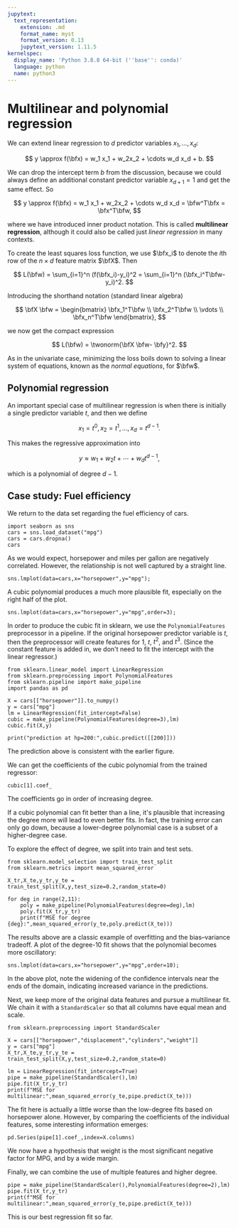 ```yaml
---
jupytext:
  text_representation:
    extension: .md
    format_name: myst
    format_version: 0.13
    jupytext_version: 1.11.5
kernelspec:
  display_name: 'Python 3.8.8 64-bit (''base'': conda)'
  language: python
  name: python3
---
```


# Multilinear and polynomial regression

We can extend linear regression to $d$ predictor variables $x_1,\ldots,x_d$:

$$
y \approx f(\bfx) = w_1 x_1 + w_2x_2 + \cdots w_d x_d + b.
$$

We can drop the intercept term $b$ from the discussion, because we could always define an additional constant predictor variable $x_{d+1}=1$ and get the same effect. So

$$
y \approx f(\bfx) = w_1 x_1 + w_2x_2 + \cdots w_d x_d = \bfw^T\bfx = \bfx^T\bfw,
$$

where we have introduced inner product notation. This is called **multilinear regression**, although it could also be called just *linear regression* in many contexts.

To create the least squares loss function, we use $\bfx_i$ to denote the $i$th row of the $n\times d$ feature matrix $\bfX$. Then  

$$
L(\bfw) = \sum_{i=1}^n (f(\bfx_i)-y_i)^2 = \sum_{i=1}^n (\bfx_i^T\bfw- y_i)^2.
$$

Introducing the shorthand notation (standard linear algebra)

$$
\bfX \bfw = \begin{bmatrix} \bfx_1^T\bfw \\ \bfx_2^T\bfw \\ \vdots \\ \bfx_n^T\bfw \end{bmatrix},
$$

we now get the compact expression

$$
L(\bfw) = \twonorm{\bfX \bfw- \bfy}^2.
$$

As in the univariate case, minimizing the loss boils down to solving a linear system of equations, known as the *normal equations*, for $\bfw$.

## Polynomial regression

An important special case of multilinear regression is when there is initially a single predictor variable $t$, and then we define

$$
x_1 = t^0, \, x_2 = t^1, \ldots, x_d = t^{d-1}.
$$

This makes the regressive approximation into

$$
y \approx w_1 + w_2 t + \cdots + w_d t^{d-1},
$$

which is a polynomial of degree $d-1$. 

## Case study: Fuel efficiency

We return to the data set regarding the fuel efficiency of cars.

```{code-cell} ipython3
import seaborn as sns
cars = sns.load_dataset("mpg")
cars = cars.dropna()
cars
```

As we would expect, horsepower and miles per gallon are negatively correlated. However, the relationship is not well captured by a straight line.

```{code-cell} ipython3
sns.lmplot(data=cars,x="horsepower",y="mpg");
```

A cubic polynomial produces a much more plausible fit, especially on the right half of the plot.

```{code-cell} ipython3
sns.lmplot(data=cars,x="horsepower",y="mpg",order=3);
```

In order to produce the cubic fit in sklearn, we use the `PolynomialFeatures` preprocessor in a pipeline. If the original horsepower predictor variable is $t$, then the preprocessor will create features for $1$, $t$, $t^2$, and $t^3$. (Since the constant feature is added in, we don't need to fit the intercept with the linear regressor.)

```{code-cell} ipython3
from sklearn.linear_model import LinearRegression
from sklearn.preprocessing import PolynomialFeatures
from sklearn.pipeline import make_pipeline
import pandas as pd

X = cars[["horsepower"]].to_numpy()
y = cars["mpg"]
lm = LinearRegression(fit_intercept=False)
cubic = make_pipeline(PolynomialFeatures(degree=3),lm)
cubic.fit(X,y)

print("prediction at hp=200:",cubic.predict([[200]]))
```

The prediction above is consistent with the earlier figure. 

We can get the coefficients of the cubic polynomial from the trained regressor:

```{code-cell} ipython3
cubic[1].coef_
```

The coefficients go in order of increasing degree.

If a cubic polynomial can fit better than a line, it's plausible that increasing the degree more will lead to even better fits. In fact, the training error can only go down, because a lower-degree polynomial case is a subset of a higher-degree case.

To explore the effect of degree, we split into train and test sets. 

```{code-cell} ipython3
from sklearn.model_selection import train_test_split
from sklearn.metrics import mean_squared_error

X_tr,X_te,y_tr,y_te = train_test_split(X,y,test_size=0.2,random_state=0)

for deg in range(2,11):
    poly = make_pipeline(PolynomialFeatures(degree=deg),lm)
    poly.fit(X_tr,y_tr)
    print(f"MSE for degree {deg}:",mean_squared_error(y_te,poly.predict(X_te)))
```

The results above are a classic example of overfitting and the bias–variance tradeoff. A plot of the degree-10 fit shows that the polynomial becomes more oscillatory:

```{code-cell} ipython3
sns.lmplot(data=cars,x="horsepower",y="mpg",order=10);
```

In the above plot, note the widening of the confidence intervals near the ends of the domain, indicating increased variance in the predictions. 

Next, we keep more of the original data features and pursue a multilinear fit. We chain it with a `StandardScaler` so that all columns have equal mean and scale.

```{code-cell} ipython3
from sklearn.preprocessing import StandardScaler

X = cars[["horsepower","displacement","cylinders","weight"]]
y = cars["mpg"]
X_tr,X_te,y_tr,y_te = train_test_split(X,y,test_size=0.2,random_state=0)

lm = LinearRegression(fit_intercept=True)
pipe = make_pipeline(StandardScaler(),lm)
pipe.fit(X_tr,y_tr)
print(f"MSE for multilinear:",mean_squared_error(y_te,pipe.predict(X_te)))
```

The fit here is actually a little worse than the low-degree fits based on horsepower alone. However, by comparing the coefficients of the individual features, some interesting information emerges:

```{code-cell} ipython3
pd.Series(pipe[1].coef_,index=X.columns)
```

We now have a hypothesis that weight is the most significant negative factor for MPG, and by a wide margin.

Finally, we can combine the use of multiple features and higher degree.

```{code-cell} ipython3
pipe = make_pipeline(StandardScaler(),PolynomialFeatures(degree=2),lm)
pipe.fit(X_tr,y_tr)
print(f"MSE for multilinear:",mean_squared_error(y_te,pipe.predict(X_te)))
```

This is our best regression fit so far.
